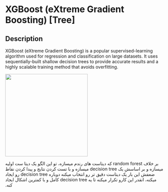 # XGBoost (eXtreme Gradient Boosting) [Tree]

## Description

XGBoost (eXtreme Gradient Boosting) is a popular supervised-learning algorithm used for regression and classification on large datasets.
It uses sequentially-built shallow decision trees to provide accurate results and a highly scalable training method that avoids overfitting.

<img src="image1.png" style="width:2.72282in" />

<span dir="rtl">بر خلاف random forest که دیتاست های رندم میسازه، تو این الگو یک دیتا ست اولیه میسازه و بر اساسش یک decision tree میسازه و با تست کردن نتایج و پیدا کردن نقاط ضعفش این بار یک دیتاست دقیق تر رو انتخاب میکنه دوباره decision tree رو ایجاد میکنه، انقدر این کارو تکرار میکنه تا یه decision tree کامل و با کمترین اشکال ایجاد کنه.</span>
